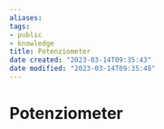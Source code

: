 ```yaml
---
aliases: 
tags: 
- public
- knowledge
title: Potenziometer
date created: "2023-03-14T09:35:43"
date modified: "2023-03-14T09:35:48"
---
```


# Potenziometer
